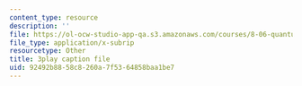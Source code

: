 ```yaml
---
content_type: resource
description: ''
file: https://ol-ocw-studio-app-qa.s3.amazonaws.com/courses/8-06-quantum-physics-iii-spring-2018/92492b8858c8260a7f5364858baa1be7_85xTt0cU3s.srt
file_type: application/x-subrip
resourcetype: Other
title: 3play caption file
uid: 92492b88-58c8-260a-7f53-64858baa1be7
---
```

